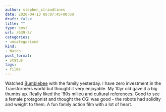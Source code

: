 ```yaml
---
author: stephen_strandlines
date: 2020-04-13 08:07:45+00:00
draft: false
title: ""
type: post
url: /639-2/
categories:
- uncategorised
kind:
- Watch
post_format:
- Status
tags:
- films
---
```


Watched [Bumblebee](https://m.imdb.com/title/tt4701182/) with the family yesterday. I have zero investment in the Transformers world but thought it very enjoyable. My 10yr old gave it a big thumbs up. Really liked the '80s milieu and cultural references. Good to see a female protagonist and thought the CGI was good - the robots had solidity and weight to them. A fun family action film with a lot of heart.
